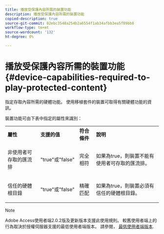 ```yaml
---
title: 播放受保護內容所需的裝置功能
description: 播放受保護內容所需的裝置功能
copied-description: true
source-git-commit: 02ebc3548a254b2a6554f1ab34afbb3ea5f09bb8
workflow-type: tm+mt
source-wordcount: '132'
ht-degree: 0%

---
```


# 播放受保護內容所需的裝置功能 {#device-capabilities-required-to-play-protected-content}

指定存取內容所需的硬體功能。 使用移植套件的裝置可取得有關硬體功能的資訊。

裝置功能可由下表中指定的屬性來識別：

<table id="table_v3n_fks_n4"> 
 <tbody> 
  <tr> 
   <td><b>屬性</b> </td> 
   <td><b>支援的值</b> </td> 
   <td><b>符合條件</b> </td> 
   <td><b>說明</b> </td> 
  </tr> 
  <tr> 
   <td colname="1" class="- topic/entry "> <p class="- topic/p ">非使用者可存取的匯流排 </p> </td> 
   <td colname="2" class="- topic/entry "> <p class="- topic/p ">"true"或"false" </p> </td> 
   <td colname="3" class="- topic/entry "> <p class="- topic/p ">完全相符 </p> </td> 
   <td colname="4" class="- topic/entry "> <p class="- topic/p ">如果為true，則裝置不能有使用者可存取的匯流排。 </p> </td> 
  </tr> 
  <tr> 
   <td colname="1" class="- topic/entry "> <p class="- topic/p ">信任的硬體根目錄 </p> </td> 
   <td colname="2" class="- topic/entry "> <p class="- topic/p ">"true"或"false" </p> </td> 
   <td colname="3" class="- topic/entry "> <p class="- topic/p ">精確匹配 </p> </td> 
   <td colname="4" class="- topic/entry "> <p class="- topic/p ">如果為true，則裝置必須有信任的硬體根目錄。 </p> </td> 
  </tr> 
 </tbody> 
</table>

>[!NOTE]
>
>Adobe Access使用者端2.0.2版及更新版本支援此使用規則。 較舊使用者端上的行為取決於授權伺服器支援的最低使用者端版本。 請參閱， [最低使用者端版本](../../../../aaxs-protecting-content/content-setting-up-the-sdk/content-setting-up-the-dev-env.md).
